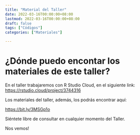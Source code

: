 ```yaml
---
title: "Material del Taller"
date: 2022-03-16T00:00:00+08:00
lastmod: 2022-03-16T00:00:00+08:00
draft: false
tags: ["Códigos"]
categories: ["Materiales"]

---
```


# ¿Dónde puedo encontar los materiales de este taller?

En el taller trabajaremos con R Studio Cloud, en el siguiente link: https://rstudio.cloud/project/3744316

Los materiales del taller, además, los podrás encontrar aquí:

https://bit.ly/3MSGp1o

Siéntete libre de consultar en cualquier momento del Taller.

Nos vemos!